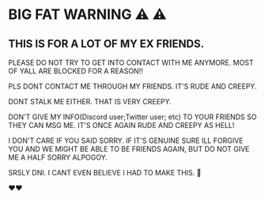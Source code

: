 # BIG FAT WARNING ⚠️ ⚠️ 
## THIS IS FOR A LOT OF MY EX FRIENDS.
PLEASE DO NOT TRY TO GET INTO CONTACT WITH ME ANYMORE. MOST OF YALL ARE BLOCKED FOR A REASON!!

PLS DONT CONTACT ME THROUGH MY FRIENDS. IT'S RUDE AND CREEPY.

DONT STALK ME EITHER. THAT IS VERY CREEPY.

DON'T GIVE MY INFO(Discord user;Twitter user; etc) TO YOUR FRIENDS SO THEY CAN MSG ME. IT'S ONCE AGAIN RUDE AND CREEPY AS HELL!

I DON'T CARE IF YOU SAID SORRY. IF IT'S GENUINE SURE ILL FORGIVE YOU AND WE MIGHT BE ABLE TO BE FRIENDS AGAIN, BUT DO NOT GIVE ME A HALF SORRY ALPOGOY.

SRSLY DNI. I CANT EVEN BELIEVE I HAD TO MAKE THIS. 🥱

❤️❤️
